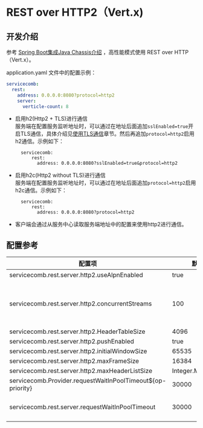 # REST over HTTP2（Vert.x)

## 开发介绍

参考 [Spring Boot集成Java Chassis介绍](../spring-boot/introduction.md) ，高性能模式使用 REST over HTTP（Vert.x）。

application.yaml 文件中的配置示例：

```yaml
servicecomb:
  rest:
    address: 0.0.0.0:8080?protocol=http2
    server:
      verticle-count: 8
```

* 启用h2\(Http2 + TLS\)进行通信  
  服务端在配置服务监听地址时，可以通过在地址后面追加`sslEnabled=true`开启TLS通信，具体介绍见[使用TLS通信](../security/tls.md)章节。然后再追加`protocol=http2`启用h2通信。示例如下：

        servicecomb:
            rest:
              address: 0.0.0.0:8080?sslEnabled=true&protocol=http2

* 启用h2c\(Http2 without TLS\)进行通信  
  服务端在配置服务监听地址时，可以通过在地址后面追加`protocol=http2`启用h2c通信。示例如下：

        servicecomb:
            rest:
              address: 0.0.0.0:8080?protocol=http2

* 客户端会通过从服务中心读取服务端地址中的配置来使用http2进行通信。 


## 配置参考

| 配置项                                                         | 默认值               | 含义                                                                       | 注意                                                        | 
|-------------------------------------------------------------|-------------------|--------------------------------------------------------------------------|-----------------------------------------------------------|
| servicecomb.rest.server.http2.useAlpnEnabled                | true              | 是否启用 ALPN                                                                |                                                           |
| servicecomb.rest.server.http2.concurrentStreams             | 100               | 一条连接中，同时支持的最大的stream并发量                                                  | 以server端的concurrentStreams和client端的multiplexingLimit较小值为准 |
| servicecomb.rest.server.http2.HeaderTableSize               | 4096              |                                                                          |                                                           |
| servicecomb.rest.server.http2.pushEnabled                   | true              |                                                                          |                                                           |
| servicecomb.rest.server.http2.initialWindowSize             | 65535             |                                                                          |                                                           |
| servicecomb.rest.server.http2.maxFrameSize                  | 16384             |                                                                          |                                                           |
| servicecomb.rest.server.http2.maxHeaderListSize             | Integer.MAX_VALUE |                                                                          |                                                           |
| servicecomb.Provider.requestWaitInPoolTimeout${op-priority} | 30000             | 在同步线程中排队等待执行的超时时间，单位为毫秒                                                  |                                                           |
| servicecomb.rest.server.requestWaitInPoolTimeout            | 30000             | 同servicecomb.Provider.requestWaitInPoolTimeout${op-priority}, 该配置项优先级更高。 |                                                           |

